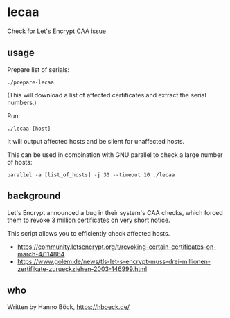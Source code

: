 # lecaa
Check for Let's Encrypt CAA issue

usage
-----

Prepare list of serials:

    ./prepare-lecaa

(This will download a list of affected certificates and extract the
serial numbers.)

Run:

    ./lecaa [host]

It will output affected hosts and be silent for unaffected hosts.

This can be used in combination with GNU parallel to check a large
number of hosts:

    parallel -a [list_of_hosts] -j 30 --timeout 10 ./lecaa

background
----------

Let's Encrypt announced a bug in their system's CAA checks, which forced
them to revoke 3 million certificates on very short notice.

This script allows you to efficiently check affected hosts.

* https://community.letsencrypt.org/t/revoking-certain-certificates-on-march-4/114864
* https://www.golem.de/news/tls-let-s-encrypt-muss-drei-millionen-zertifikate-zurueckziehen-2003-146999.html

who
---

Written by Hanno Böck, https://hboeck.de/
